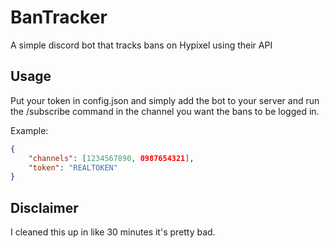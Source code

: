 # BanTracker
A simple discord bot that tracks bans on Hypixel using their API

## Usage
Put your token in config.json and simply add the bot to your server and run the /subscribe command in the channel you want the bans to be logged in.

Example:
``` json
{
    "channels": [1234567890, 0987654321],
    "token": "REALTOKEN"
}
```

## Disclaimer
I cleaned this up in like 30 minutes it's pretty bad.
